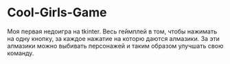 # Cool-Girls-Game
Моя первая недоигра на tkinter. Весь геймплей в том, чтобы нажимать на одну кнопку, за каждое нажатие на которю даются алмазики. За эти алмазики можно выбивать персонажей и таким образом улучшать свою команду.
